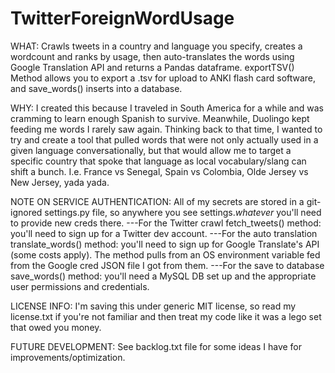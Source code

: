 # TwitterForeignWordUsage
WHAT:
Crawls tweets in a country and language you specify, creates a wordcount and ranks by usage, then auto-translates the words using Google Translation API and returns a Pandas dataframe. exportTSV() Method allows you to export a .tsv for upload to ANKI flash card software, and save_words() inserts into a database.

WHY:
I created this because I traveled in South America for a while and was cramming to learn enough Spanish to survive. Meanwhile, Duolingo kept feeding me words I rarely saw again. Thinking back to that time, I wanted to try and create a tool that pulled words that were not only actually used in a given language conversationally, but that would allow me to target a specific country that spoke that language as local vocabulary/slang can shift a bunch. I.e. France vs Senegal, Spain vs Colombia, Olde Jersey vs New Jersey, yada yada.

NOTE ON SERVICE AUTHENTICATION: 
All of my secrets are stored in a git-ignored settings.py file, so anywhere you see settings.*whatever* you'll need to provide new creds there. 
---For the Twitter crawl fetch_tweets() method: you'll need to sign up for a Twitter dev account.
---For the auto translation translate_words() method: you'll need to sign up for Google Translate's API (some costs apply). The method pulls from an OS environment variable fed from the Google cred JSON file I got from them.
---For the save to database save_words() method: you'll need a MySQL DB set up and the appropriate user permissions and credentials.

LICENSE INFO:
I'm saving this under generic MIT license, so read my license.txt if you're not familiar and then treat my code like it was a lego set that owed you money.

FUTURE DEVELOPMENT:
See backlog.txt file for some ideas I have for improvements/optimization.
